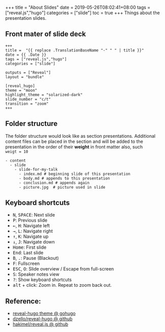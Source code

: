 +++
title = "About Slides"
date = 2019-05-26T08:02:41+08:00
tags = ["reveal.js","hugo"]
categories = ["slide"]
toc = true
+++
Things about the presentation slides.
<!--more-->
## Front mater of slide deck
```golang
+++
title =  "{{ replace .TranslationBaseName "-" " " | title }}"
date = {{ .Date }}
tags = ["reveal.js","hugo"]
categories = ["slide"]

outputs = ["Reveal"]
layout = "bundle"

[reveal_hugo]
theme = "moon"
highlight_theme = "solarized-dark"
slide_number = "c/t"
transition = "zoom"
+++
```

## Folder structure
The folder structure would look like as section presentations. Additional content files can be placed in the section and will be added to the presentation in the order of their **weight** in front matter also, such  
`weigt = 10`

```
- content
  - slide
    - slide-for-my-talk
      - index.md # beginning slide of this presentation
      - body.md # appends to this presentation
      - conclusion.md # appends again
      - picture.jpg  # picture used in slide
```

## Keyboard shortcuts

- <kbd>N</kbd>, <kbd>SPACE</kbd>:	Next slide
- <kbd>P</kbd>: Previous slide
- <kbd>←</kbd>, <kbd>H</kbd>: Navigate left
- <kbd>→</kbd>, <kbd>L</kbd>: Navigate right
- <kbd>↑</kbd>, <kbd>K</kbd>: Navigate up
- <kbd>↓</kbd>, <kbd>J</kbd>: Navigate down
- <kbd>Home</kbd>: First slide
- <kbd>End</kbd>: Last slide
- <kbd>B</kbd>, <kbd>.</kbd>: Pause (Blackout)
- <kbd>F</kbd>: Fullscreen
- <kbd>ESC</kbd>, <kbd>O</kbd>: Slide overview / Escape from full-screen
- <kbd>S</kbd>: Speaker notes view
- <kbd>?</kbd>: Show keyboard shortcuts
- <kbd>alt</kbd> + click: Zoom in. Repeat to zoom back out.

## Reference:

- [reveal-hugo theme @ gohugo](https://themes.gohugo.io/reveal-hugo/)
- [dzello/reveal-hugo @ github](https://github.com/dzello/reveal-hugo)
- [hakimel/reveal.js @ github](https://github.com/hakimel/reveal.js)

